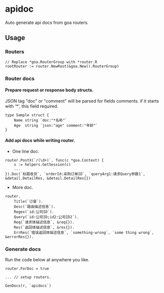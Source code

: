 # apidoc
Auto generate api docs from goa routers.

## Usage
### Routers
```
// Replace *goa.RouterGroup with *router.R
rootRouter := router.NewRoot(&goa.New().RouterGroup)
```

### Router docs

####  Prepare request or response body structs.

JSON tag "doc" or "comment" will be parsed for fields comments. if it starts with '*', this field required.
```
type Sample struct {
	Name string `doc:"*名称"`
	Age  string `json:"age" comment:"年龄"`
}
```
#### Add api docs while writing router.

- One line doc.
```
router.PostX(`/(\d+)`, func(c *goa.Context) {
    s := helpers.GetSession(c)
    ...
}).Doc(`标题收货`, `orderId:采购订单ID`, `queryArg1:请求Query参数1`, &detail.DetailRes, &detail.DetailRes{})
```
- More doc.
```
router.
    Title(`订餐`).
    Desc(`路由描述信息`).
    Regex(`id:公司ID`).
    Query(`id:公司ID;id2:公司ID2`).
    Req(`请求体描述信息`, &req{}).
    Res(`返回体描述信息`, &res{}).
    ErrRes(`错误返回体描述信息`, `something-wrong`, `some thing wrong`, &errorRes{}).
```

### Generate docs

Run the code below at anywhere you like.
```
router.ForDoc = true 

... // setup routers.

GenDocs(r, `apidocs`)
```